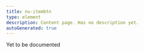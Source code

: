 ```yaml
---
title: nu-itembtn
type: element
description: Content page. Has no description yet.
autoGenerated: true
---
```


Yet to be documented